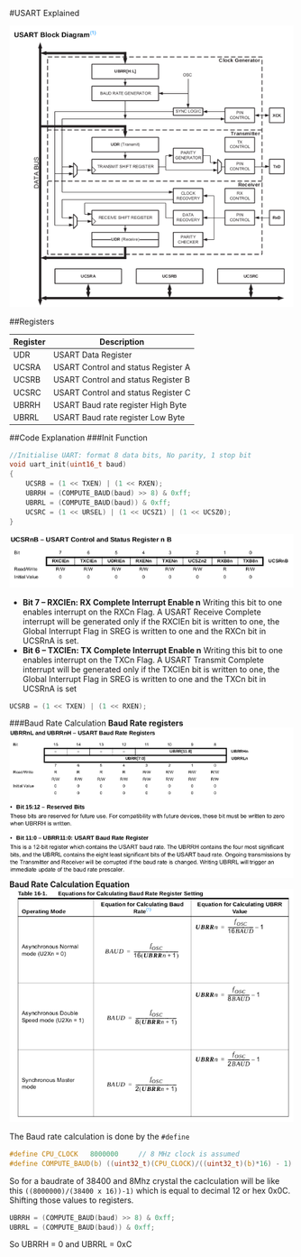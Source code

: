 #USART Explained

![Alt text](https://github.com/ganeshredcobra/Avr_Programming/blob/master/UART/Img/USART_BlkDiag.png "Block Diagram")

##Registers

Register | Description
------------ | -------------
 UDR |USART Data Register 
 UCSRA | USART Control and status Register A
 UCSRB | USART Control and status Register B
 UCSRC | USART Control and status Register C
 UBRRH |USART Baud rate register High Byte
 UBRRL |USART Baud rate register Low Byte
 
##Code Explanation
###Init Function
```c
//Initialise UART: format 8 data bits, No parity, 1 stop bit
void uart_init(uint16_t baud)
{
    UCSRB = (1 << TXEN) | (1 << RXEN);
    UBRRH = (COMPUTE_BAUD(baud) >> 8) & 0xff;
    UBRRL = (COMPUTE_BAUD(baud)) & 0xff;
    UCSRC = (1 << URSEL) | (1 << UCSZ1) | (1 << UCSZ0);
}
```
 ![Alt text](https://github.com/ganeshredcobra/Avr_Programming/blob/master/UART/Img/UCSRB.png "UCSRB")
 
* __Bit 7 – RXCIEn: RX Complete Interrupt Enable n__
Writing this bit to one enables interrupt on the RXCn Flag. A USART Receive Complete interrupt will be
generated only if the RXCIEn bit is written to one, the Global Interrupt Flag in SREG is written to one and the
RXCn bit in UCSRnA is set.
* __Bit 6 – TXCIEn: TX Complete Interrupt Enable n__
Writing this bit to one enables interrupt on the TXCn Flag. A USART Transmit Complete interrupt will be
generated only if the TXCIEn bit is written to one, the Global Interrupt Flag in SREG is written to one and the
TXCn bit in UCSRnA is set
```c
UCSRB = (1 << TXEN) | (1 << RXEN);
``` 
###Baud Rate Calculation
__Baud Rate registers__
![Alt text](https://github.com/ganeshredcobra/Avr_Programming/blob/master/UART/Img/UBRR_H_L.png "UBRR_H_L")
__Baud Rate Calculation Equation__
![Alt text](https://github.com/ganeshredcobra/Avr_Programming/blob/master/UART/Img/Baudrate_eq.png "Equation")

The Baud rate calculation is done by the ``` #define ```
```c
#define CPU_CLOCK	8000000		// 8 MHz clock is assumed
#define COMPUTE_BAUD(b) ((uint32_t)(CPU_CLOCK)/((uint32_t)(b)*16) - 1)
```
So for a baudrate of 38400 and 8Mhz crystal the caclculation will be like this ```((8000000)/(38400 x 16))-1)``` which is equal to decimal 12 or hex 0x0C.
Shifting those values to registers.
```c
UBRRH = (COMPUTE_BAUD(baud) >> 8) & 0xff;
UBRRL = (COMPUTE_BAUD(baud)) & 0xff;
```
So UBRRH = 0 and UBRRL = 0xC
